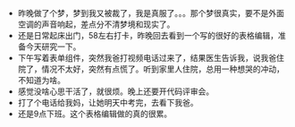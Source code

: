 + 昨晚做了个梦，梦到我又被裁了，我是真服了。。。那个梦很真实，要不是外面空调的声音响起，差点分不清梦境和现实了。
+ 还是日常起床出门，58左右打卡，昨晚回去看到一个写的很好的表格编辑，准备今天研究一下。
+ 下午写着表单组件，突然我爸打视频电话过来了，结果医生告诉我，说我爸住院了，情况不太好，突然有点慌了。听到家里人住院，总用一种想哭的冲动，不知道为啥。
+ 感觉没啥心思干活了，就很烦。晚上还要开代码评审会。
+ 打了个电话给我妈，让她明天中考完，去看下我爸。
+ 还是9点下班。这个表格编辑做的真的很累。

